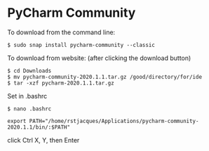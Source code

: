 # PyCharm Community

To download from the command line: 

```
$ sudo snap install pycharm-community --classic
```

To download from website:
(after clicking the download button)

```
$ cd Downloads
$ mv pycharm-community-2020.1.1.tar.gz /good/directory/for/ide
$ tar -xzf pycharm-2020.1.1.tar.gz
```

Set in .bashrc 

```
$ nano .bashrc
```

```
export PATH="/home/rstjacques/Applications/pycharm-community-2020.1.1/bin/:$PATH"
```

click Ctrl X, Y, then Enter
